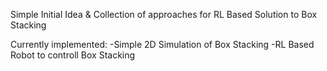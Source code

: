 Simple Initial Idea & Collection of approaches for RL Based Solution to Box Stacking


Currently implemented:
-Simple 2D Simulation of Box Stacking
-RL Based Robot to controll Box Stacking
